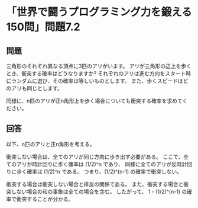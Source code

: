 # 「世界で闘うプログラミング力を鍛える150問」問題7.2

## 問題

三角形のそれぞれ異なる頂点に3匹のアリがいます。
アリが三角形の辺上を歩くとき、衝突する確率はどうなりますか?
それぞれのアリは進む方向をスタート時にランダムに選び、その確率は等しいものとします。
また、歩くスピードはどのアリも同じとします。

同様に、n匹のアリが正n角形上を歩く場合についても衝突する確率を求めてください。

## 回答

以下、n匹のアリと正n角形を考える。

衝突しない場合は、全てのアリが同じ方向に歩き出す必要がある。
ここで、全てのアリが時計回りに歩く確率は (1/2)^n であり、
同様に全てのアリが反時計回りに歩く確率は (1/2)^n である。
つまり、(1/2)^(n-1) の確率で衝突しない。

衝突する場合は衝突しない場合と排反の関係である。
また、衝突する場合と衝突しない場合の和の事象は全ての場合を含む。
したがって、 1 - (1/2)^(n-1) の確率で衝突することが分かる。
